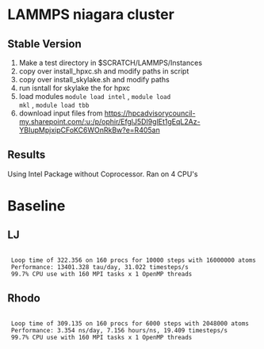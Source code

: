 # LAMMPS niagara cluster

## Stable Version 

1. Make a test directory in $SCRATCH/LAMMPS/Instances
2. copy over install_hpxc.sh and modify paths in script
3. copy over install_skylake.sh and modify paths
4. run isntall for skylake the for hpxc
5. load modules <code>module load intel</code> , <code>module load mkl</code> , <code>module load tbb</code>
6. download input files from https://hpcadvisorycouncil-my.sharepoint.com/:u:/p/ophir/EfglJ5DI9glEt1gEqL2Az-YBIupMpjxipCFoKC6WOnRkBw?e=R405an



## Results 

Using Intel Package without Coprocessor.
Ran on 4 CPU's 
# Baseline 

## LJ
<code>
 Loop time of 322.356 on 160 procs for 10000 steps with 16000000 atoms
 Performance: 13401.328 tau/day, 31.022 timesteps/s
 99.7% CPU use with 160 MPI tasks x 1 OpenMP threads
</code>

## Rhodo
<code>
 Loop time of 309.135 on 160 procs for 6000 steps with 2048000 atoms
 Performance: 3.354 ns/day, 7.156 hours/ns, 19.409 timesteps/s
 99.7% CPU use with 160 MPI tasks x 1 OpenMP threads
</code>
